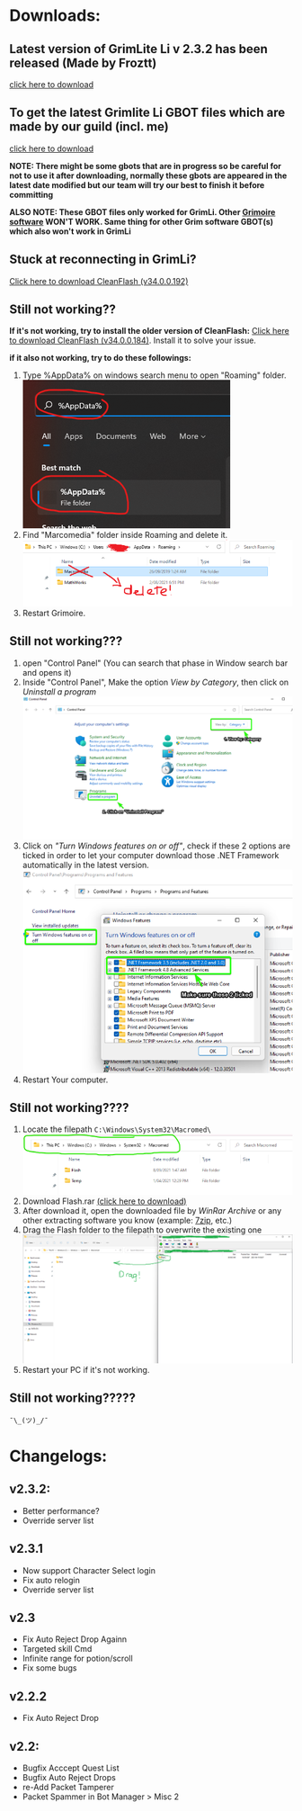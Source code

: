 # Downloads:
## Latest version of GrimLite Li v 2.3.2 has been released (Made by Froztt)
[click here to download](https://github.com/nicknggt/Grimlite-Li-GBOT/releases/download/v2.3.2/Grimlite.Li.2.3_Plugins_included.zip)

## To get the latest Grimlite Li GBOT files  which are made by our guild (incl. me) 
[click here to download](https://github.com/nicknggt/Grimlite-Li-GBOT/archive/refs/heads/main.zip)

**NOTE: There might be some gbots that are in progress so be careful for not to use it after downloading, normally these gbots are appeared in the latest date modified but our team will try our best to finish it before committing**

**ALSO NOTE: These GBOT files only worked for GrimLi. Other [Grimoire software](https://auqw.tk/) WON'T WORK. Same thing for other Grim software GBOT(s) which also won't work in GrimLi**

## Stuck at reconnecting in GrimLi?
[Click here to download CleanFlash (v34.0.0.192)](https://github.com/nicknggt/Grimlite-Li-GBOT/releases/download/CleanFlash_34.0.0.192/Flash.Player-20211207T081507Z-001.zip)

## Still not working??
**If it's not working, try to install the older version of CleanFlash:**
[Click here to download CleanFlash (v34.0.0.184)](https://github.com/nicknggt/Grimlite-Li-GBOT/releases/download/CleanFlash_34.0.0.184/CleanFlash_34.0.0.184_Installer.rar). Install it to solve your issue.

**if it also not working, try to do these followings:**
1. Type %AppData% on windows search menu to open "Roaming" folder.
![step_1_tutorial](./stuck_at_connecting_tutorial/step_1.png)
2. Find "Marcomedia" folder inside Roaming and delete it.
![step_2_tutorial](./stuck_at_connecting_tutorial/step_2.png)
3. Restart Grimoire.

## Still not working???
1. open "Control Panel" (You can search that phase in Window search bar and opens it)
2. Inside "Control Panel", Make the option *View by Category*, then click on *Uninstall a program*
![s1_c_panel](./stuck_at_connecting_tutorial/C_Panel_s1.png)
3. Click on *"Turn Windows features on or off"*, check if these 2 options are ticked in order to let your computer download those .NET Framework automatically in the latest version.
![s2_c_panel](./stuck_at_connecting_tutorial/C_Panel_s2.png)
4. Restart Your computer.

## Still not working????
1. Locate the filepath `C:\Windows\System32\Macromed\`
![mflash_step_1](./stuck_at_connecting_tutorial/M_flash_s1.png)
2. Download Flash.rar [(click here to download)](https://github.com/nicknggt/Grimlite-Li-GBOT/releases/download/Macromed_Flash_sys32/Flash.rar)
3. After download it, open the downloaded file by *WinRar Archive* or any other extracting software you know (example: [7zip](https://www.7-zip.org/download.html), etc.)
4. Drag the Flash folder to the filepath to overwrite the existing one
![mflash_step_4](./stuck_at_connecting_tutorial/M_flash_s4.png)
5. Restart your PC if it's not working.

## Still not working?????
`¯\_(ツ)_/¯`



# Changelogs:
## v2.3.2:
- Better performance?
- Override server list

## v2.3.1
- Now support Character Select login
- Fix auto relogin 
- Override server list

## v2.3
- Fix Auto Reject Drop Againn
- Targeted skill Cmd 
- Infinite range for potion/scroll
- Fix some bugs

## v2.2.2
- Fix Auto Reject Drop

## v2.2:
- Bugfix Acccept Quest List
- Bugfix Auto Reject Drops
- re-Add Packet Tamperer
- Packet Spammer in Bot Manager > Misc 2